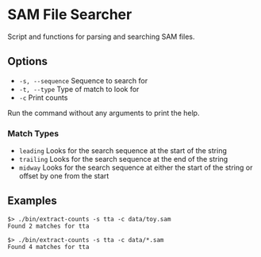 # SAM File Searcher

Script and functions for parsing and searching SAM files.

## Options

* `-s, --sequence` Sequence to search for
* `-t, --type` Type of match to look for
* `-c` Print counts

Run the command without any arguments to print the help.

### Match Types

* `leading` Looks for the search sequence at the start of the string
* `trailing` Looks for the search sequence at the end of the string
* `midway` Looks for the search sequence at either the start of the string or offset by one from the start

## Examples

```shell
$> ./bin/extract-counts -s tta -c data/toy.sam
Found 2 matches for tta

$> ./bin/extract-counts -s tta -c data/*.sam
Found 4 matches for tta
```
